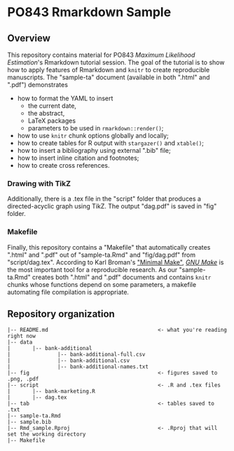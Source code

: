 # PO843 Rmarkdown Sample

## Overview
This repository contains material for PO843 *Maximum Likelihood Estimation*'s Rmarkdown tutorial session. The goal of the tutorial is to show how to apply features of Rmarkdown and `knitr` to create reproducible manuscripts. The "sample-ta" document (available in both ".html" and ".pdf") demonstrates 

- how to format the YAML to insert
    - the current date,
    - the abstract,
    - LaTeX packages
    - parameters to be used in `rmarkdown::render()`; 
- how to use `knitr` chunk options globally and locally;
- how to create tables for R output with `stargazer()` and `xtable()`;
- how to insert a bibliography using external ".bib" file;
- how to insert inline citation and footnotes;
- how to create cross references.  

### Drawing with TikZ
Additionally, there is a .tex file in the "script" folder that produces a directed-acyclic graph using TikZ. The output "dag.pdf" is saved in "fig" folder. 

### Makefile
Finally, this repository contains a "Makefile" that automatically creates ".html" and ".pdf" out of "sample-ta.Rmd" and "fig/dag.pdf" from "script/dag.tex". According to Karl Broman's ["Minimal Make"](http://kbroman.org/minimal_make/), [*GNU Make*](https://www.gnu.org/software/make/) is the most important tool for a reproducible research. As our "sample-ta.Rmd" creates both ".html" and ".pdf" documents and contains `knitr` chunks whose functions depend on some parameters, a makefile automating file compilation is appropriate. 


## Repository organization
```
|-- README.md                                   <- what you're reading right now
|-- data
|       |-- bank-additional
|               |-- bank-additional-full.csv
|               |-- bank-additional.csv
|               |-- bank-additional-names.txt
|-- fig                                         <- figures saved to .png, .pdf
|-- script                                      <- .R and .tex files
|       |-- bank-marketing.R                    
|       |-- dag.tex
|-- tab                                         <- tables saved to .txt  
|-- sample-ta.Rmd                                
|-- sample.bib                                   
|-- Rmd_sample.Rproj                            <- .Rproj that will set the working directory
|-- Makefile                                    
```
